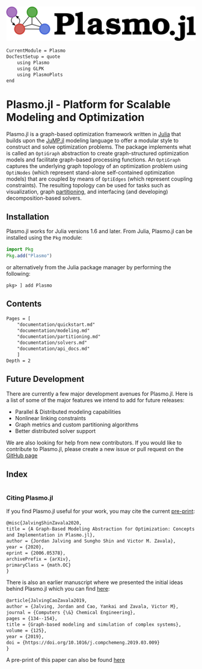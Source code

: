 ![Plasmo logo](assets/plasmo.svg)

```@meta
CurrentModule = Plasmo
DocTestSetup = quote
    using Plasmo
    using GLPK
    using PlasmoPlots
end
```

# Plasmo.jl - Platform for Scalable Modeling and Optimization
Plasmo.jl is a graph-based optimization framework written in [Julia](https://julialang.org) that builds upon the [JuMP.jl](https://github.com/jump-dev/JuMP.jl) modeling language to offer a modular style to construct and solve optimization problems.
The package implements what is called an `OptiGraph` abstraction to create graph-structured optimization models and facilitate graph-based processing functions. An `OptiGraph` captures the underlying graph topology of an optimization problem using `OptiNodes` (which represent stand-alone self-contained optimization models) that are coupled by means of `OptiEdges` (which represent coupling constraints). The resulting topology can be used for tasks such as visualization, graph [partitioning](https://en.wikipedia.org/wiki/Graph_partition), and interfacing (and developing) decomposition-based solvers.

## Installation
Plasmo.jl works for Julia versions 1.6 and later. From Julia, Plasmo.jl can be installed using the `Pkg` module:

```julia
import Pkg
Pkg.add("Plasmo")
```
or alternatively from the Julia package manager by performing the following:
```
pkg> ] add Plasmo
```


## Contents

```@contents
Pages = [
    "documentation/quickstart.md"
    "documentation/modeling.md"
    "documentation/partitioning.md"
    "documentation/solvers.md"
    "documentation/api_docs.md"
    ]
Depth = 2
```

## Future Development
There are currently a few major development avenues for Plasmo.jl. Here is a list of some of the major features we intend to add for future releases:

* Parallel & Distributed modeling capabilities
* Nonlinear linking constraints
* Graph metrics and custom partitioning algorithms
* Better distributed solver support

We are also looking for help from new contributors. If you would like to contribute to Plasmo.jl, please create a new issue or pull request on the [GitHub page](https://github.com/zavalab/Plasmo.jl)

## Index

```@index
```

### Citing Plasmo.jl

If you find Plasmo.jl useful for your work, you may cite the current [pre-print](https://arxiv.org/abs/2006.05378):
``` sourceCode
@misc{JalvingShinZavala2020,
title = {A Graph-Based Modeling Abstraction for Optimization: Concepts and Implementation in Plasmo.jl},
author = {Jordan Jalving and Sungho Shin and Victor M. Zavala},
year = {2020},
eprint = {2006.05378},
archivePrefix = {arXiv},
primaryClass = {math.OC}
}
```

There is also an earlier manuscript where we presented the initial ideas behind Plasmo.jl which you can find
[here](https://www.sciencedirect.com/science/article/abs/pii/S0098135418312687):
``` sourceCode
@article{JalvingCaoZavala2019,
author = {Jalving, Jordan and Cao, Yankai and Zavala, Victor M},
journal = {Computers {\&} Chemical Engineering},
pages = {134--154},
title = {Graph-based modeling and simulation of complex systems},
volume = {125},
year = {2019},
doi = {https://doi.org/10.1016/j.compchemeng.2019.03.009}
}
```
A pre-print of this paper can also be found [here](https://arxiv.org/abs/1812.04983)
